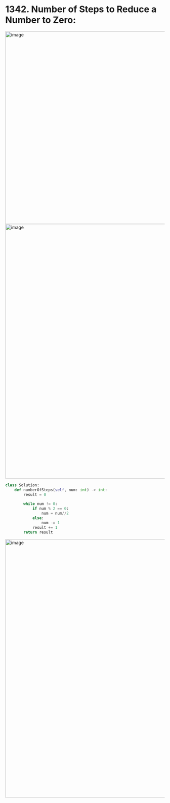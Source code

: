 # 1342. Number of Steps to Reduce a Number to Zero:

<img width="609" alt="image" src="https://user-images.githubusercontent.com/35987583/169693847-17b3aaef-36ee-46f7-8a1d-046720c68817.png">
<img width="805" alt="image" src="https://user-images.githubusercontent.com/35987583/169693859-c240625c-727b-4803-9d0f-a490102338d6.png">


```python
class Solution:
    def numberOfSteps(self, num: int) -> int:
        result = 0
        
        while num != 0:
            if num % 2 == 0:
                num = num//2
            else:
                num -= 1
            result += 1
        return result
```

<img width="817" alt="image" src="https://user-images.githubusercontent.com/35987583/169693871-d222c84e-f208-490a-a647-6653f582161a.png">
